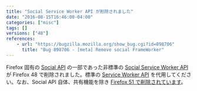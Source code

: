 ```yaml
---
title: "Social Service Worker API が削除されました"
date: "2016-08-15T16:46:00-04:00"
categories: ["misc"]
tags: []
versions: ["48"]
references:
    - url: "https://bugzilla.mozilla.org/show_bug.cgi?id=898706"
      title: "Bug 898706 - [meta] Remove social FrameWorker"
---
```

Firefox 固有の [Social API](https://developer.mozilla.org/docs/Mozilla/Projects/Social_API) の一部であった非標準の [Social Service Worker API](https://developer.mozilla.org/docs/Mozilla/Projects/Social_API/Service_worker_API_reference) が Firefox 48 で削除されました。標準の [Service Worker API](https://developer.mozilla.org/docs/Web/API/Service_Worker_API) を代用してください。なお、Social API 自体、共有機能を除き [Firefox 51 で削除されています](https://www.fxsitecompat.dev/ja/docs/2016/social-api-has-been-removed-except-the-sharing-functionality/)。

